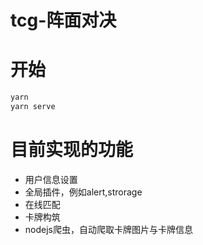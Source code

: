 # tcg-阵面对决

# 开始
```javascript
yarn
yarn serve
```

# 目前实现的功能
- 用户信息设置
- 全局插件，例如alert,strorage
- 在线匹配
- 卡牌构筑
- nodejs爬虫，自动爬取卡牌图片与卡牌信息

